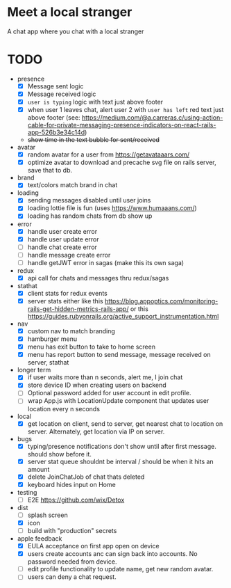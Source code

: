 # Meet a local stranger
A chat app where you chat with a local stranger

# TODO
- presence
    - [X] Message sent logic
    - [X] Message received logic
    - [X] `user is typing` logic with text just above footer
    - [X] when user 1 leaves chat, alert user 2 with `user has left` red text just above footer (see: https://medium.com/@a.carreras.c/using-action-cable-for-private-messaging-presence-indicators-on-react-rails-app-526b3e34c14d)
    - ~~show time in the text bubble for sent/received~~
- avatar
    - [X] random avatar for a user from https://getavataaars.com/
    - [X] optimize avatar to download and precache svg file on rails server, save that to db.
- brand
    - [X] text/colors match brand in chat
- loading
    - [X] sending messages disabled until user joins
    - [X] loading lottie file is fun (uses https://www.humaaans.com/)
    - [X] loading has random chats from db show up
- error
    - [X] handle user create error
    - [X] handle user update error
    - [ ] handle chat create error
    - [ ] handle message create error
    - [ ] handle getJWT error in sagas (make this its own saga)
- redux
    - [X] api call for chats and messages thru redux/sagas
- stathat
    - [X] client stats for redux events
    - [X] server stats either like this https://blog.appoptics.com/monitoring-rails-get-hidden-metrics-rails-app/ or this https://guides.rubyonrails.org/active_support_instrumentation.html
- nav
    - [X] custom nav to match branding
    - [X] hamburger menu
    - [X] menu has exit button to take to home screen
    - [X] menu has report button to send message, message received on server, stathat
- longer term
    - [X] if user waits more than n seconds, alert me, I join chat
    - [X] store device ID when creating users on backend
    - [ ] Optional password added for user account in edit profile.
    - [ ] wrap App.js with LocationUpdate component that updates user location every n seconds
- local
    - [X] get location on client, send to server, get nearest chat to location on server. Alternately, get location via IP on server.
- bugs
    - [X] typing/presence notifications don't show until after first message. should show before it.
    - [X] server stat queue shouldnt be interval / should be when it hits an amount
    - [X] delete JoinChatJob of chat thats deleted
    - [X] keyboard hides input on Home
- testing
    - [ ] E2E https://github.com/wix/Detox
- dist
    - [ ] splash screen
    - [X] icon
    - [ ] build with "production" secrets
- apple feedback
    - [X] EULA acceptance on first app open on device
    - [X] users create accounts anc can sign back into accounts. No password needed from device.
    - [ ] edit profile functionality to update name, get new random avatar.
    - [ ] users can deny a chat request.

